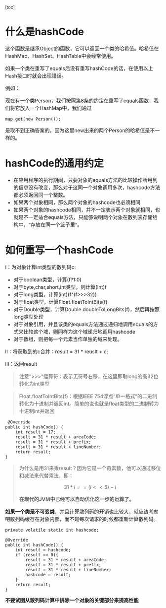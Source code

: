 [toc]

<font size = "3">

# 什么是hashCode
这个函数是继承Object的函数，它可以返回一个类的哈希值。哈希值在HashMap、HashSet、HashTable中会经常使用。

如果一个类在重写了equals后没有重写hashCode的话，在使用以上Hash接口时就会出现错误。

例如：

现在有一个类Person，我们按照第8条的约定在重写了equals函数，我们将它放入一个HashMap中，我们通过
```
map.get(new Person());
```
是取不到正确答案的，因为这里new出来的两个Person的哈希值是不一样的。

# hashCode的通用约定
- 在应用程序的执行期间，只要对象的equals方法的比较操作所用到的信息没有改变，那么对于这同一个对象调用多次，hashcode方法都必须返回同一个整数。
- 如果两个对象相同，那么两个对象的hashcode也必须相同
- 如果两个对象的hashcode相同，并不一定表示两个对象就相同，也就是不一定适合equals方法，只能够说明两个对象在散列表存储结构中，“存放在同一个篮子里”。

# 如何重写一个hashCode
I：为对象计算int类型的散列码c:
- 对于boolean类型，计算(f?1:0)
- 对于byte,char,short,int类型，则计算(int)f
- 对于long类型，计算(int)(f^(f>>>32))
- 对于float类型，计算Float.floatToIntBits(f)
- 对于Double类型，计算Double.doubleToLongBits(f)，然后再按照long类型处理
- 对于对象引用，并且该类的equals方法通过递归地调用equals的方式来比较这个域，则同样为这个域递归地调用hashcode
- 对于数组，则把每一个元素当作单独的域来处理。

II：将获取到的c合并：result = 31 * reuslt + c;

III：返回result

> 注意">>>"运算符：表示无符号右移，在这里即取long的高32位转化为int类型

> Float.floatToIntBits(f)：根据IEEE 754浮点“单一格式”的二进制转化为十进制并返回int。简单的说也就是float类型的二进制转为十进制int并返回

```
 @Override
public int hashCode() {
    int result = 17;
    result = 31 * result + areaCode;
    result = 31 * result + prefix;
    result = 31 * result + lineNumber;
    return result;
}
```
> 为什么是用31来乘result？因为它是一个奇素数，他可以通过移位和减法来代替乘法，即：
> ```math
> 31*i == (i<<5)-i
> ```
> **在现代的JVM中已经可以自动优化这一步的运算了。**

**如果一个类是不可变类**，并且计算散列码的开销也比较大，就应该考虑吧散列码缓存在对象内部，而不是每次请求的时候都重新计算散列码。
```
private volatile static int hashcode;
    
@Override
public int hashCode() {
    int result = hashcode;
    if (result == 0){
        result = 31 * result + areaCode;
        result = 31 * result + prefix;
        result = 31 * result + lineNumber;
        hashcode = result;
    }
    return result;
}
```

**不要试图从散列码计算中排除一个对象的关键部分来提高性能**
</font>
